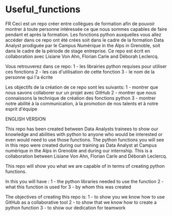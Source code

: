 # Useful_functions

FR
Ceci est un repo créer entre collègues de formation afin de pouvoir montrer à toute personne intéressée ce que nous sommes capables de faire pendant et après la formation.
Les fonctions python auxquelles vous allez accéder dans ce repo ont été crées soit dans le cadre de la formation Data Analyst prodiguée par le Campus Numérique in the Alps in Grenoble, soit dans le cadre de la période de stage entreprise.
Ce repo est écrit en collaboration avec Lisiane Von Ahn, Florian Carle and Déborah Leclercq.

Vous retrouverez dans ce repo:
1 - les librairies python requises pour utiliser ces fonctions
2 - les cas d'utilisation de cette fonction
3 - le nom de la personne qui l'a écrite

Les objectifs de la création de ce repo sont les suivants:
1 - montrer que nous savons collaborer sur un projet avec GitHub
2 - montrer que nous connaissons la technique de création des fonctions python
3 - montrer notre abilité à la communication, à la promotion de nos talents et à notre esprit d'équipe

ENGLISH VERSION

This repo has been created between Data Analysts trainees to show our knowledge and abilities with python to anyone who would be interested or even would need to use those functions.
The python functions you will see in this repo were created during our training as Data Analyst at Campus numérique in the Alps in Grenoble and during our internship.
This is a collaboration between Lisiane Von Ahn, Florian Carle and Déborah Leclercq.


This repo will show you what we are capable of in terms of creating python functions.

In this you will have :
1 - the python libraries needed to use the function
2 - what this function is used for
3 - by whom this was created

The objectives of creating this repo is:
1 - to show you we know how to use GitHub as a collaborative tool
2 - to show that we know how to create a python function
3 - to show our dedication for teamwork
